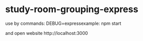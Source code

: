 # study-room-grouping-express
use by commands:
DEBUG=expressexample:
npm start

and open website 
http://localhost:3000
